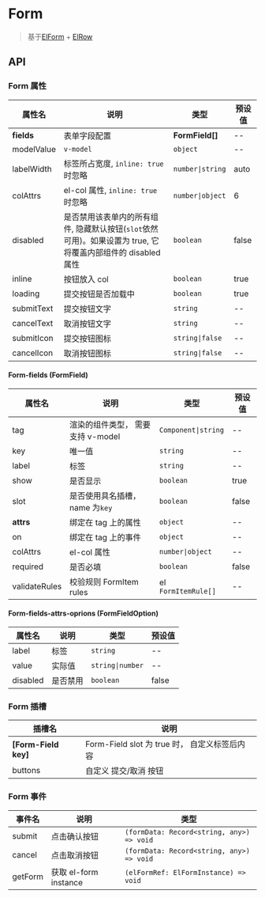 # Form

> 基于[ElForm](https://element-plus.org/zh-CN/component/form.html) + [ElRow](https://element-plus.org/zh-CN/component/layout.html)

## API

### Form 属性

| 属性名     | 说明                                                                                                        | 类型             | 预设值 |
| ---------- | ----------------------------------------------------------------------------------------------------------- | ---------------- | ------ |
| **fields** | 表单字段配置                                                                                                | **FormField[]**  | --     |
| modelValue | `v-model`                                                                                                   | `object`         | --     |
| labelWidth | 标签所占宽度, `inline: true` 时忽略                                                                         | `number\|string` | auto   |
| colAttrs   | el-col 属性, `inline: true` 时忽略                                                                          | `number\|object` | 6      |
| disabled   | 是否禁用该表单内的所有组件, 隐藏默认按钮(`slot`依然可用)。如果设置为 true, 它将覆盖内部组件的 disabled 属性 | `boolean`        | false  |
| inline     | 按钮放入 col                                                                                                | `boolean`        | true   |
| loading    | 提交按钮是否加载中                                                                                          | `boolean`        | true   |
| submitText | 提交按钮文字                                                                                                | `string`         | --     |
| cancelText | 取消按钮文字                                                                                                | `string`         | --     |
| submitIcon | 提交按钮图标                                                                                                | `string\|false`  | --     |
| cancelIcon | 取消按钮图标                                                                                                | `string\|false`  | --     |

#### Form-fields (FormField)

| 属性名        | 说明                              | 类型                | 预设值 |
| ------------- | --------------------------------- | ------------------- | ------ |
| tag           | 渲染的组件类型， 需要支持 v-model | `Component\|string` | --     |
| key           | 唯一值                            | `string`            | --     |
| label         | 标签                              | `string`            | --     |
| show          | 是否显示                          | `boolean`           | true   |
| slot          | 是否使用具名插槽，name 为`key`    | `boolean`           | false  |
| **attrs**     | 绑定在 tag 上的属性               | `object`            | --     |
| on            | 绑定在 tag 上的事件               | `object`            | --     |
| colAttrs      | el-col 属性                       | `number\|object`    | --     |
| required      | 是否必填                          | `boolean`           | false  |
| validateRules | 校验规则 FormItem rules           | el `FormItemRule[]` | --     |

#### Form-fields-attrs-oprions (FormFieldOption)

| 属性名   | 说明     | 类型             | 预设值 |
| -------- | -------- | ---------------- | ------ |
| label    | 标签     | `string`         | --     |
| value    | 实际值   | `string\|number` | --     |
| disabled | 是否禁用 | `boolean`        | false  |

### Form 插槽

| 插槽名               | 说明                                          |
| -------------------- | --------------------------------------------- |
| **[Form-Field key]** | Form-Field slot 为 true 时， 自定义标签后内容 |
| buttons              | 自定义 提交/取消 按钮                         |

### Form 事件

| 事件名  | 说明                  | 类型                                      |
| ------- | --------------------- | ----------------------------------------- |
| submit  | 点击确认按钮          | `(formData: Record<string, any>) => void` |
| cancel  | 点击取消按钮          | `(formData: Record<string, any>) => void` |
| getForm | 获取 el-form instance | `(elFormRef: ElFormInstance) => void`     |
